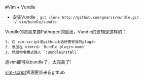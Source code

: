 #Vim + Vundle

- 安装Vundle：`git clone http://github.com/gmarik/vundle.git ~/.vim/bundle/vundle`

Vundle的灵感来自Pathogen的启发，Vundle的逻辑是这样的：

    1. 在 vim-script或github上选好要安装的plugin
    2. 添加在.vimrc中 `Bundle plugin-name`
    3. 然后命令模式输入 `:BundleInstall`

连vim都可以bundle了，太完美了!

[vim-script](http://vim-scripts.org/vim/scripts.html)资源更新来自github
